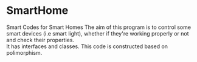 # SmartHome
Smart Codes for Smart Homes
The aim of this program is to control some smart devices (i.e smart light), whether if they're working properly or not and check their properties.  
It has interfaces and classes. This code is constructed based on polimorphism.
